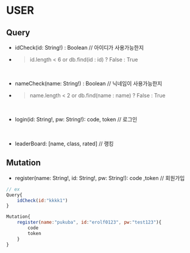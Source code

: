# USER

## Query
* idCheck(id: String!) : Boolean // 아이디가 사용가능한지
* > id.length < 6 or db.find(id : id) ? False : True 

<br>

* nameCheck(name: String!) : Boolean // 닉네임이 사용가능한지
* > name.length < 2 or db.find(name : name) ? False : True

<br>

* login(id: String!, pw: String!): code, token // 로그인

<br>

* leaderBoard: [name, class, rated] // 랭킹

## Mutation
* register(name: String!, id: String!, pw: String!): code ,token // 회원가입

``` js
// ex
Query{
    idCheck(id:"kkkk1")
}

Mutation{
    register(name:"pukuba", id:"erolf0123", pw:"test123"){
        code
        token
    }
}
```